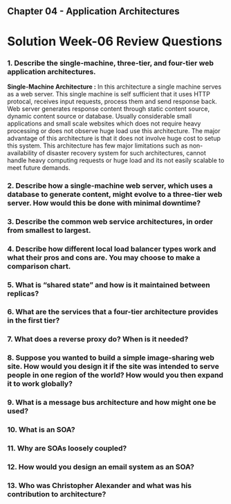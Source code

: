 ## Chapter 04 - Application Architectures

# Solution Week-06 Review Questions

### 1. Describe the single-machine, three-tier, and four-tier web application architectures.

   **Single-Machine Architecture :** In this architecture a single machine serves as a web server. This single machine is self sufficient that it uses HTTP protocal, receives input requests, process them and send response back. Web server generates response content through static content source, dynamic content source or database. Usually considerable small applications and small scale websites which does not require heavy processing or does not observe huge load use this architecture. The major advantage of this architecture is that it does not involve huge cost to setup this system. This architecture has few major limitations such as non-availability of disaster recovery system for such architectures, cannot handle heavy computing requests or huge load and its not easily scalable to meet future demands.


### 2. Describe how a single-machine web server, which uses a database to generate content, might evolve to a three-tier web server. How would this be done with minimal downtime?



### 3. Describe the common web service architectures, in order from smallest to largest.



### 4. Describe how different local load balancer types work and what their pros and cons are. You may choose to make a comparison chart.



### 5. What is “shared state” and how is it maintained between replicas?



### 6. What are the services that a four-tier architecture provides in the first tier?



### 7. What does a reverse proxy do? When is it needed?



### 8. Suppose you wanted to build a simple image-sharing web site. How would you design it if the site was intended to serve people in one region of the world? How would you then expand it to work globally?



### 9. What is a message bus architecture and how might one be used?



### 10. What is an SOA?



### 11. Why are SOAs loosely coupled?



### 12. How would you design an email system as an SOA?



### 13. Who was Christopher Alexander and what was his contribution to architecture?

